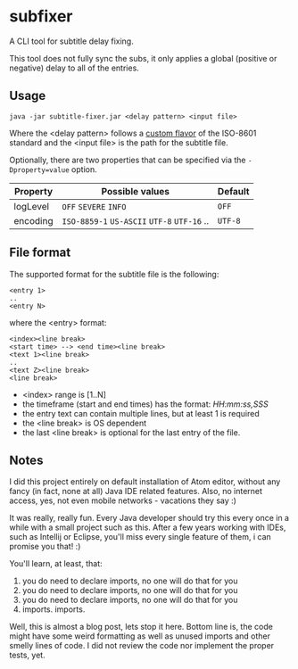 # subfixer
A CLI tool for subtitle delay fixing.

This tool does not fully sync the subs, it only applies a global (positive or negative) delay to all of the entries.

## Usage
```
java -jar subtitle-fixer.jar <delay pattern> <input file>
```
Where the &lt;delay pattern&gt; follows a [custom flavor](https://docs.oracle.com/javase/8/docs/api/java/time/Duration.html#parse-java.lang.CharSequence-) of the ISO-8601 standard and the &lt;input file&gt; is the path for the subtitle file.

Optionally, there are two properties that can be specified via the `-Dproperty=value` option.

| Property | Possible values                             | Default |
|----------|---------------------------------------------|---------|
| logLevel | `OFF` `SEVERE` `INFO`                       | `OFF`   |
| encoding | `ISO-8859-1` `US-ASCII` `UTF-8` `UTF-16` .. | `UTF-8` |

## File format
The supported format for the subtitle file is the following:
```
<entry 1>
..
<entry N>
```
where the &lt;entry&gt; format:
```
<index><line break>
<start time> --> <end time><line break>
<text 1><line break>
..
<text Z><line break>
<line break>
```
- &lt;index&gt; range is [1..N]
- the timeframe (start and end times) has the format: *HH:mm:ss,SSS*
- the entry text can contain multiple lines, but at least 1 is required
- the &lt;line break&gt; is OS dependent
- the last &lt;line break&gt; is optional for the last entry of the file.

## Notes
I did this project entirely on default installation of Atom editor, without any fancy (in fact, none at all) Java IDE related features. Also, no internet access, yes, not even mobile networks - vacations they say :)

It was really, really fun. Every Java developer should try this every once in a while with a small project such as this. After a few years working with IDEs, such as Intellij or Eclipse, you'll miss every single feature of them, i can promise you that! :)

You'll learn, at least, that:

1. you do need to declare imports, no one will do that for you
2. you do need to declare imports, no one will do that for you
3. you do need to declare imports, no one will do that for you
4. imports. imports.

Well, this is almost a blog post, lets stop it here. Bottom line is, the code might have some weird formatting as well as unused imports and other smelly lines of code. I did not review the code nor implement the proper tests, yet.
